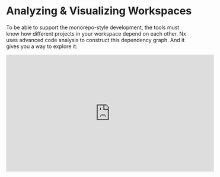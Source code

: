 # Analyzing & Visualizing Workspaces

To be able to support the monorepo-style development, the tools must know how different projects in your workspace depend on each other. Nx uses advanced code analysis to construct this dependency graph. And it gives you a way to explore it:

<iframe width="560" height="315" src="https://www.youtube.com/embed/cMZ-ReC-jWU" frameborder="0" allow="accelerometer; autoplay; encrypted-media; gyroscope; picture-in-picture" allowfullscreen></iframe>
